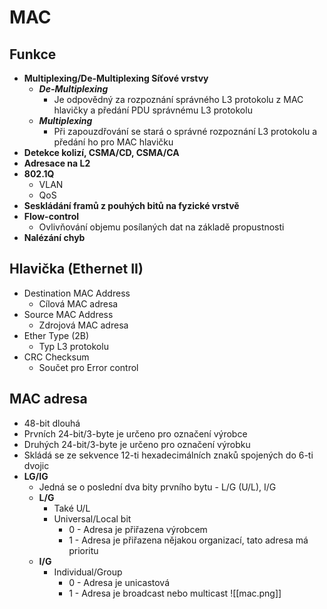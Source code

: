 # MAC

## Funkce

-   **Multiplexing/De-Multiplexing Síťové vrstvy**
	-   ***De-Multiplexing***
		-   Je odpovědný za rozpoznání správného L3 protokolu z MAC hlavičky a předání PDU správnému L3 protokolu
	-   ***Multiplexing***
		-   Při zapouzdřování se stará o správné rozpoznání L3 protokolu a předání ho pro MAC hlavičku
-   **Detekce kolizí, CSMA/CD, CSMA/CA**
-   **Adresace na L2**
-   **802.1Q**
	-   VLAN
	-   QoS
-   **Seskládání framů z pouhých bitů na fyzické vrstvě**
-   **Flow-control**
	-   Ovlivňování objemu posílaných dat na základě propustnosti
-   **Nalézání chyb**

## Hlavička (Ethernet II)

-   Destination MAC Address
	-   Cílová MAC adresa
-   Source MAC Address
	-   Zdrojová MAC adresa
-   Ether Type (2B)
	-   Typ L3 protokolu
-   CRC Checksum
	-   Součet pro Error control

## MAC adresa
-   48-bit dlouhá
-   Prvních 24-bit/3-byte je určeno pro označení výrobce
-   Druhých 24-bit/3-byte je určeno pro označení výrobku
-   Skládá se ze sekvence 12-ti hexadecimálních znaků spojených do 6-ti dvojic
-   **LG/IG**
	-   Jedná se o poslední dva bity prvního bytu - L/G (U/L), I/G
	-   **L/G**
		-   Také U/L
		-   Universal/Local bit
			-   0 - Adresa je přiřazena výrobcem
			-   1 - Adresa je přiřazena nějakou organizací, tato adresa má prioritu
	-   **I/G**
		-   Individual/Group
			-   0 - Adresa je unicastová
			-   1 - Adresa je broadcast nebo multicast
	![[mac.png]]
	
